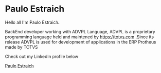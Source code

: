 
# Paulo Estraich

Hello all I'm Paulo Estraich.

BackEnd developer working with ADVPL Language, ADVPL is a proprietary programming 
language held and maintened by https://totvs.com .Since its release ADVPL is used for development of applications in the ERP Protheus made by TOTVS

Check out my LinkedIn profile below

<div class="LI-profile-badge"  data-version="v1" data-size="medium" data-locale="pt_BR" data-type="horizontal" data-theme="light" data-vanity="paulo-estraich"><a class="LI-simple-link" href='https://br.linkedin.com/in/paulo-estraich?trk=profile-badge'>Paulo Estraich</a></div>
